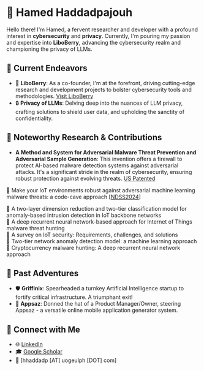 # 👋 Hamed Haddadpajouh

Hello there! I'm Hamed, a fervent researcher and developer with a profound interest in **cybersecurity** and **privacy**. Currently, I'm pouring my passion and expertise into **LiboBerry**, advancing the cybersecurity realm and championing the privacy of LLMs.

## 🚀 Current Endeavors

- 🍓 **LiboBerry**: As a co-founder, I'm at the forefront, driving cutting-edge research and development projects to bolster cybersecurity tools and methodologies. [Visit LiboBerry](https://www.liboberry.com/)
- 🔒 **Privacy of LLMs**: Delving deep into the nuances of LLM privacy, crafting solutions to shield user data, and upholding the sanctity of confidentiality.

## 📘 Noteworthy Research & Contributions

- **A Method and System for Adversarial Malware Threat Prevention and Adversarial Sample Generation**: This invention offers a firewall to protect AI-based malware detection systems against adversarial attacks. It's a significant stride in the realm of cybersecurity, ensuring robust protection against evolving threats. [US Patented](https://patents.google.com/patent/US20240031401A1/en)
  
📌 Make your IoT environments robust against adversarial machine learning malware threats: a code-cave approach [[NDSS2024](https://www.ndss-symposium.org/ndss-paper/auto-draft-501/)]

📌 A two-layer dimension reduction and two-tier classification model for anomaly-based intrusion detection in IoT backbone networks  
📌 A deep recurrent neural network-based approach for Internet of Things malware threat hunting  
📌 A survey on IoT security: Requirements, challenges, and solutions  
📌 Two-tier network anomaly detection model: a machine learning approach  
📌 Cryptocurrency malware hunting: A deep recurrent neural network approach  

## 🌟 Past Adventures

- 🛡 **Griffinix**: Spearheaded a turnkey Artificial Intelligence startup to fortify critical infrastructure. A triumphant exit!
- 📱 **Appsaz**: Donned the hat of a Product Manager/Owner, steering Appsaz - a versatile online mobile application generator system.

## 💌 Connect with Me

- 🌐 [LinkedIn](https://www.linkedin.com/in/haddadpajouh/)
- 🎓 [Google Scholar](https://scholar.google.com/citations?user=dMDISUgAAAAJ&hl=en)
- 📧 [hhaddadp [AT] uogeulph [DOT] com]

